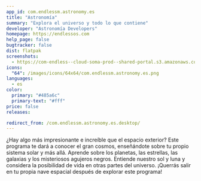 ```yaml
---
app_id: com.endlessm.astronomy.es
title: "Astronomía"
summary: "Explora el universo y todo lo que contiene"
developer: "Astronomía Developers"
homepage: https://endlessos.com
help_page: false
bugtracker: false
dist: flatpak
screenshots:
  - https://com-endless--cloud-soma-prod--shared-portal.s3.amazonaws.com/apps.238.screenshots.c80fbe0a-53af-4d58-8691-67e8567b3447_201810161552772121.png
icons:
  "64": /images/icons/64x64/com.endlessm.astronomy.es.png
languages:
  - es
color:
  primary: "#485a6c"
  primary-text: "#fff"
price: false
releases:

redirect_from: /com.endlessm.astronomy.es.desktop/
---
```


<p>¿Hay algo más impresionante e increíble que el espacio exterior? Este programa te dará a conocer el gran cosmos, enseñándote sobre tu propio sistema solar y más allá. Aprende sobre los planetas, las estrellas, las galaxias y los misteriosos agujeros negros. Entiende nuestro sol y luna y considera la posibilidad de vida en otras partes del universo. ¡Querrás salir en tu propia nave espacial después de explorar este programa!</p>